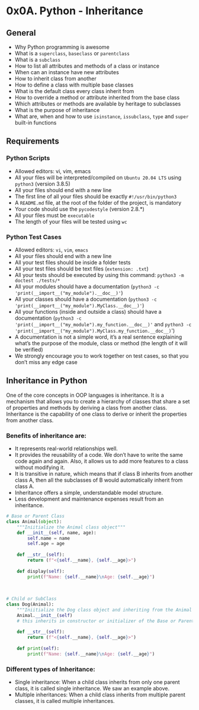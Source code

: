 # 0x0A. Python - Inheritance


## General

- Why Python programming is awesome
- What is a `superclass`, `baseclass` or `parentclass`
- What is a `subclass`
- How to list all attributes and methods of a class or instance
- When can an instance have new attributes
- How to inherit class from another
- How to define a class with multiple base classes
- What is the default class every class inherit from
- How to override a method or attribute inherited from the base class
- Which attributes or methods are available by heritage to subclasses
- What is the purpose of inheritance
- What are, when and how to use `isinstance`, `issubclass`, `type` and `super` built-in functions

## Requirements

### Python Scripts

- Allowed editors: vi, vim, emacs
- All your files will be interpreted/compiled on `Ubuntu 20.04 LTS` using `python3` (version 3.8.5)
- All your files should end with a new line
- The first line of all your files should be exactly `#!/usr/bin/python3`
- A `README.md` file, at the root of the folder of the project, is mandatory
- Your code should use the `pycodestyle` (version 2.8.*)
- All your files must be `executable`
- The length of your files will be tested using `wc`

### Python Test Cases

- Allowed editors: `vi`, `vim`, `emacs`
- All your files should end with a new line
- All your test files should be inside a folder tests
- All your test files should be text files (`extension: .txt`)
- All your tests should be executed by using this command: `python3 -m doctest ./tests/*`
- All your modules should have a documentation (`python3 -c 'print(__import__("my_module").__doc__)'`)
- All your classes should have a documentation (`python3 -c 'print(__import__("my_module").MyClass.__doc__)'`)
- All your functions (inside and outside a class) should have a documentation (`python3 -c 'print(__import__("my_module").my_function.__doc__)'` and `python3 -c 'print(__import__("my_module").MyClass.my_function.__doc__)`')
- A documentation is not a simple word, it’s a real sentence explaining what’s the purpose of the module, class or method (the length of it will be verified)
- We strongly encourage you to work together on test cases, so that you don’t miss any edge case

## Inheritance in Python

One of the core concepts in OOP languages is inheritance. It is a mechanism that allows you to create a hierarchy of classes that share a set of properties and methods by deriving a class from another class. Inheritance is the capability of one class to derive or inherit the properties from another class.

### Benefits of inheritance are: 

- It represents real-world relationships well.
- It provides the reusability of a code. We don’t have to write the same code again and again. Also, it allows us to add more features to a class without modifying it.
- It is transitive in nature, which means that if class B inherits from another class A, then all the subclasses of B would automatically inherit from class A.
- Inheritance offers a simple, understandable model structure. 
- Less development and maintenance expenses result from an inheritance. 

```python
# Base or Parent Class
class Animal(object):
    """Iniitialize the Animal class object"""
	def __init__(self, name, age):
	    self.name = name
		self.age = age
		
	def __str__(self):
	    return (f"<{self.__name}, {self.__age}>")
	
	def display(self):
	    print(f"Name: {self.__name}\nAge: {self.__age}")
		
		
		
# Child or SubClass
class Dog(Animal):
    """Iniitialize the Dog class object and inheriting from the Animal Class"""
	Animal.__init__(self)
	# this inherits in constructor or initializer of the Base or Parent class
		
	def __str__(self):
	    return (f"<{self.__name}, {self.__age}>")
	
	def print(self):
	    print(f"Name: {self.__name}\nAge: {self.__age}")
```

### Different types of Inheritance:

- Single inheritance: When a child class inherits from only one parent class, it is called single inheritance. We saw an example above.
- Multiple inheritances: When a child class inherits from multiple parent classes, it is called multiple inheritances. 